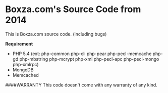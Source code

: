 # Boxza.com's Source Code from 2014

This is Boxza.com source code. (including bugs)

**Requirement**
- PHP 5.4 (ext: php-common php-cli php-pear php-pecl-memcache php-gd php-mbstring php-mcrypt php-xml php-pecl-apc php-pecl-mongo php-xmlrpc)
- MongoDB
- Memcached


####WARRANTY
This code doesn't come with any warranty of any kind.
